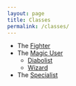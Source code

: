 ```yaml
---
layout: page
title: Classes
permalink: /classes/
---
```


- The [Fighter](/class/fighter)
- The [Magic User](/class/magic-user)
   - [Diabolist](/class/magic-user/diabolist)
   - [Wizard](/class/magic-user/wizard)
- The [Specialist](/class/specialist)
